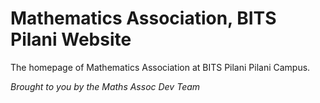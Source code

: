 # Mathematics Association, BITS Pilani Website 

The homepage of Mathematics Association at BITS Pilani Pilani Campus.

*Brought to you by the Maths Assoc Dev Team*
